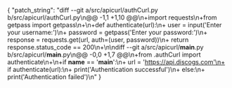 {
  "patch_string": "diff --git a/src/apicurl/authCurl.py b/src/apicurl/authCurl.py\n@@ -1,1 +1,10 @@\n+import requests\n+from getpass import getpass\n+\n+def authenticate(url):\n+    user = input('Enter your username:')\n+    password = getpass('Enter your password:')\n+    response = requests.get(url, auth=(user, password))\n+    return response.status_code == 200\n+\n\ndiff --git a/src/apicurl/__main__.py b/src/apicurl/__main__.py\n@@ -0,0 +1,7 @@\n+from .authCurl import authenticate\n+\n+if __name__ == '__main__':\n+    url = 'https://api.discogs.com'\n+    if authenticate(url):\n+        print('Authentication successful')\n+    else:\n+        print('Authentication failed')\n"
}